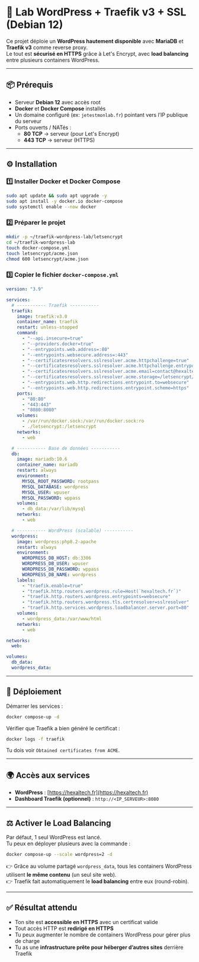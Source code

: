 # 🚀 Lab WordPress + Traefik v3 + SSL (Debian 12)

Ce projet déploie un **WordPress hautement disponible** avec **MariaDB** et **Traefik v3** comme reverse proxy.  
Le tout est **sécurisé en HTTPS** grâce à Let's Encrypt, avec **load balancing** entre plusieurs containers WordPress.  

---

## 📦 Prérequis

- Serveur **Debian 12** avec accès root
- **Docker** et **Docker Compose** installés
- Un domaine configuré (ex: `jetestmonlab.fr`) pointant vers l’IP publique du serveur
- Ports ouverts / NATés :
  - **80 TCP** → serveur (pour Let's Encrypt)
  - **443 TCP** → serveur (HTTPS)

---

## ⚙️ Installation

### 1️⃣ Installer Docker et Docker Compose
```bash
sudo apt update && sudo apt upgrade -y
sudo apt install -y docker.io docker-compose
sudo systemctl enable --now docker
```

### 2️⃣ Préparer le projet
```bash
mkdir -p ~/traefik-wordpress-lab/letsencrypt
cd ~/traefik-wordpress-lab
touch docker-compose.yml
touch letsencrypt/acme.json
chmod 600 letsencrypt/acme.json
```

### 3️⃣ Copier le fichier `docker-compose.yml`

```yaml
version: "3.9"

services:
  # ----------- Traefik -----------
  traefik:
    image: traefik:v3.0
    container_name: traefik
    restart: unless-stopped
    command:
      - "--api.insecure=true"
      - "--providers.docker=true"
      - "--entrypoints.web.address=:80"
      - "--entrypoints.websecure.address=:443"
      - "--certificatesresolvers.sslresolver.acme.httpchallenge=true"
      - "--certificatesresolvers.sslresolver.acme.httpchallenge.entrypoint=web"
      - "--certificatesresolvers.sslresolver.acme.email=contact@hexaltech.fr"
      - "--certificatesresolvers.sslresolver.acme.storage=/letsencrypt/acme.json"
      - "--entrypoints.web.http.redirections.entrypoint.to=websecure"
      - "--entrypoints.web.http.redirections.entrypoint.scheme=https"
    ports:
      - "80:80"
      - "443:443"
      - "8080:8080"
    volumes:
      - /var/run/docker.sock:/var/run/docker.sock:ro
      - ./letsencrypt:/letsencrypt
    networks:
      - web

  # ----------- Base de données -----------
  db:
    image: mariadb:10.6
    container_name: mariadb
    restart: always
    environment:
      MYSQL_ROOT_PASSWORD: rootpass
      MYSQL_DATABASE: wordpress
      MYSQL_USER: wpuser
      MYSQL_PASSWORD: wppass
    volumes:
      - db_data:/var/lib/mysql
    networks:
      - web

  # ----------- WordPress (scalable) -----------
  wordpress:
    image: wordpress:php8.2-apache
    restart: always
    environment:
      WORDPRESS_DB_HOST: db:3306
      WORDPRESS_DB_USER: wpuser
      WORDPRESS_DB_PASSWORD: wppass
      WORDPRESS_DB_NAME: wordpress
    labels:
      - "traefik.enable=true"
      - "traefik.http.routers.wordpress.rule=Host(`hexaltech.fr`)"
      - "traefik.http.routers.wordpress.entrypoints=websecure"
      - "traefik.http.routers.wordpress.tls.certresolver=sslresolver"
      - "traefik.http.services.wordpress.loadbalancer.server.port=80"
    volumes:
      - wordpress_data:/var/www/html
    networks:
      - web

networks:
  web:

volumes:
  db_data:
  wordpress_data:
```

---

## 🚀 Déploiement

Démarrer les services :
```bash
docker compose-up -d
```

Vérifier que Traefik a bien généré le certificat :
```bash
docker logs -f traefik
```
Tu dois voir `Obtained certificates from ACME`.

---

## 🌍 Accès aux services

- **WordPress** : [https://hexaltech.fr](https://hexaltech.fr)  
- **Dashboard Traefik (optionnel)** : `http://<IP_SERVEUR>:8080`  

---

## ⚖️ Activer le Load Balancing

Par défaut, 1 seul WordPress est lancé.  
Tu peux en déployer plusieurs avec la commande :

```bash
docker compose-up --scale wordpress=2 -d
```

👉 Grâce au volume partagé `wordpress_data`, tous les containers WordPress utilisent **le même contenu** (un seul site web).  
👉 Traefik fait automatiquement le **load balancing** entre eux (round-robin).

---

## ✅ Résultat attendu

- Ton site est **accessible en HTTPS** avec un certificat valide
- Tout accès HTTP est **redirigé en HTTPS**
- Tu peux augmenter le nombre de containers WordPress pour gérer plus de charge
- Tu as une **infrastructure prête pour héberger d’autres sites** derrière Traefik
